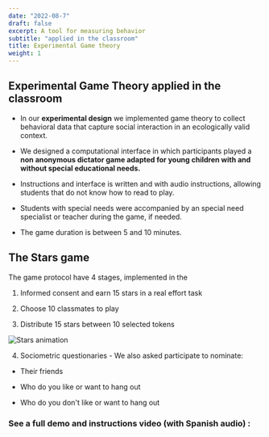 ```yaml
---
date: "2022-08-7"
draft: false
excerpt: A tool for measuring behavior
subtitle: "applied in the classroom"
title: Experimental Game theory
weight: 1
---
```


## Experimental Game Theory applied in the classroom

-   In our **experimental design** we implemented game theory to collect behavioral data that capture social interaction in an ecologically valid context.

-   We designed a computational interface in which participants played a **non anonymous dictator game adapted for young children with and without special educational needs.**

  - Instructions and interface is written and with audio instructions, allowing students that do not know how to read to play.
  - Students with special needs were accompanied by an special need specialist or teacher during the game, if needed.
  -  The game duration is between 5 and 10 minutes.

## The Stars game

The game protocol have 4 stages, implemented in the

1.  Informed consent and earn 15 stars in a real effort task

2.  Choose 10 classmates to play

3.  Distribute 15 stars between 10 selected tokens

![Stars animation](featured.gif)

4. Sociometric questionaries - We also asked participate to nominate:

-   Their friends

-   Who do you like or want to hang out

-   Who do you don't like or want to hang out

### See a full demo and instructions video (with Spanish audio) :
